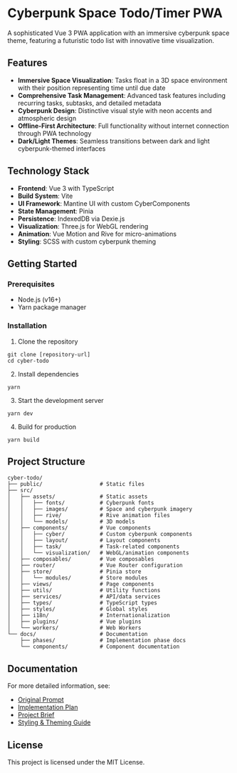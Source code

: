 # Cyberpunk Space Todo/Timer PWA

A sophisticated Vue 3 PWA application with an immersive cyberpunk space theme, featuring a futuristic todo list with innovative time visualization.

## Features

- **Immersive Space Visualization**: Tasks float in a 3D space environment with their position representing time until due date
- **Comprehensive Task Management**: Advanced task features including recurring tasks, subtasks, and detailed metadata
- **Cyberpunk Design**: Distinctive visual style with neon accents and atmospheric design
- **Offline-First Architecture**: Full functionality without internet connection through PWA technology
- **Dark/Light Themes**: Seamless transitions between dark and light cyberpunk-themed interfaces

## Technology Stack

- **Frontend**: Vue 3 with TypeScript
- **Build System**: Vite
- **UI Framework**: Mantine UI with custom CyberComponents
- **State Management**: Pinia
- **Persistence**: IndexedDB via Dexie.js
- **Visualization**: Three.js for WebGL rendering
- **Animation**: Vue Motion and Rive for micro-animations
- **Styling**: SCSS with custom cyberpunk theming

## Getting Started

### Prerequisites

- Node.js (v16+)
- Yarn package manager

### Installation

1. Clone the repository
```
git clone [repository-url]
cd cyber-todo
```

2. Install dependencies
```
yarn
```

3. Start the development server
```
yarn dev
```

4. Build for production
```
yarn build
```

## Project Structure

```
cyber-todo/
├── public/                  # Static files
├── src/
│   ├── assets/              # Static assets
│   │   ├── fonts/           # Cyberpunk fonts
│   │   ├── images/          # Space and cyberpunk imagery
│   │   ├── rive/            # Rive animation files
│   │   └── models/          # 3D models
│   ├── components/          # Vue components
│   │   ├── cyber/           # Custom cyberpunk components
│   │   ├── layout/          # Layout components
│   │   ├── task/            # Task-related components
│   │   └── visualization/   # WebGL/animation components
│   ├── composables/         # Vue composables
│   ├── router/              # Vue Router configuration
│   ├── store/               # Pinia store
│   │   └── modules/         # Store modules
│   ├── views/               # Page components
│   ├── utils/               # Utility functions
│   ├── services/            # API/data services
│   ├── types/               # TypeScript types
│   ├── styles/              # Global styles
│   ├── i18n/                # Internationalization
│   ├── plugins/             # Vue plugins
│   └── workers/             # Web Workers
└── docs/                    # Documentation
    ├── phases/              # Implementation phase docs
    └── components/          # Component documentation
```

## Documentation

For more detailed information, see:

- [Original Prompt](./docs/original-prompt.md)
- [Implementation Plan](./docs/implementation-plan.md)
- [Project Brief](./docs/project-brief.md)
- [Styling & Theming Guide](./docs/styling-theming-guide.md)

## License

This project is licensed under the MIT License.
